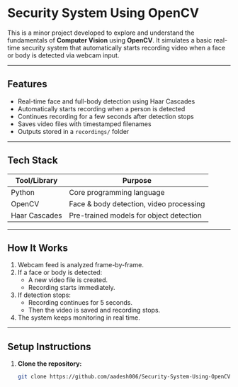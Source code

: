 # Security System Using OpenCV

This is a minor project developed to explore and understand the fundamentals of **Computer Vision** using **OpenCV**. It simulates a basic real-time security system that automatically starts recording video when a face or body is detected via webcam input.

---

## Features

- Real-time face and full-body detection using Haar Cascades  
- Automatically starts recording when a person is detected  
- Continues recording for a few seconds after detection stops  
- Saves video files with timestamped filenames  
- Outputs stored in a `recordings/` folder  

---

## Tech Stack

| Tool/Library | Purpose |
|--------------|---------|
| Python       | Core programming language |
| OpenCV       | Face & body detection, video processing |
| Haar Cascades | Pre-trained models for object detection |

---

## How It Works

1. Webcam feed is analyzed frame-by-frame.
2. If a face or body is detected:
   - A new video file is created.
   - Recording starts immediately.
3. If detection stops:
   - Recording continues for 5 seconds.
   - Then the video is saved and recording stops.
4. The system keeps monitoring in real time.

---

## Setup Instructions

1. **Clone the repository:**
   ```bash
   git clone https://github.com/aadesh006/Security-System-Using-OpenCV.git